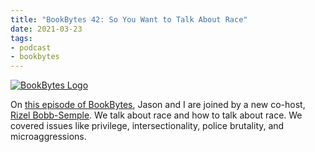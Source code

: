 ```yaml
---
title: "BookBytes 42: So You Want to Talk About Race"
date: 2021-03-23
tags:
- podcast
- bookbytes
---
```


[![BookBytes Logo](../../assets/bookbytes-logo.jpg)](https://www.orbit.fm/bookbytes/42)

On [this episode of BookBytes](https://www.orbit.fm/bookbytes/42), Jason and I are joined by a new co-host, [Rizel Bobb-Semple](https://twitter.com/RizelBobb). We talk about race and how to talk about race. We covered issues like privilege, intersectionality, police brutality, and microaggressions.
